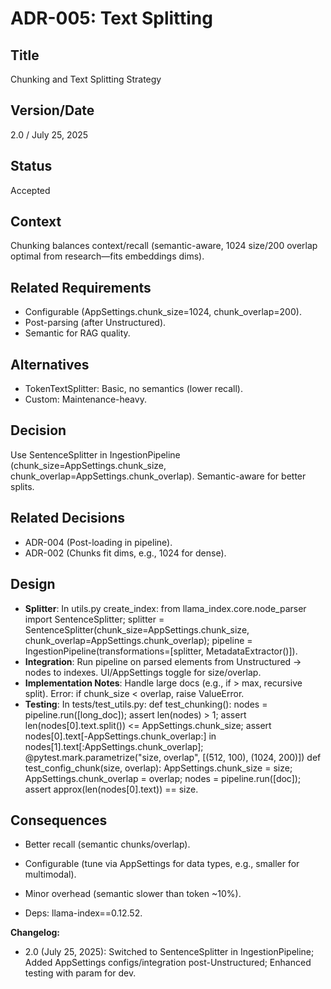 # ADR-005: Text Splitting

## Title

Chunking and Text Splitting Strategy

## Version/Date

2.0 / July 25, 2025

## Status

Accepted

## Context

Chunking balances context/recall (semantic-aware, 1024 size/200 overlap optimal from research—fits embeddings dims).

## Related Requirements

- Configurable (AppSettings.chunk_size=1024, chunk_overlap=200).
- Post-parsing (after Unstructured).
- Semantic for RAG quality.

## Alternatives

- TokenTextSplitter: Basic, no semantics (lower recall).
- Custom: Maintenance-heavy.

## Decision

Use SentenceSplitter in IngestionPipeline (chunk_size=AppSettings.chunk_size, chunk_overlap=AppSettings.chunk_overlap). Semantic-aware for better splits.

## Related Decisions

- ADR-004 (Post-loading in pipeline).
- ADR-002 (Chunks fit dims, e.g., 1024 for dense).

## Design

- **Splitter**: In utils.py create_index: from llama_index.core.node_parser import SentenceSplitter; splitter = SentenceSplitter(chunk_size=AppSettings.chunk_size, chunk_overlap=AppSettings.chunk_overlap); pipeline = IngestionPipeline(transformations=[splitter, MetadataExtractor()]).
- **Integration**: Run pipeline on parsed elements from Unstructured → nodes to indexes. UI/AppSettings toggle for size/overlap.
- **Implementation Notes**: Handle large docs (e.g., if > max, recursive split). Error: if chunk_size < overlap, raise ValueError.
- **Testing**: In tests/test_utils.py: def test_chunking(): nodes = pipeline.run([long_doc]); assert len(nodes) > 1; assert len(nodes[0].text.split()) <= AppSettings.chunk_size; assert nodes[0].text[-AppSettings.chunk_overlap:] in nodes[1].text[:AppSettings.chunk_overlap]; @pytest.mark.parametrize("size, overlap", [(512, 100), (1024, 200)]) def test_config_chunk(size, overlap): AppSettings.chunk_size = size; AppSettings.chunk_overlap = overlap; nodes = pipeline.run([doc]); assert approx(len(nodes[0].text)) == size.

## Consequences

- Better recall (semantic chunks/overlap).
- Configurable (tune via AppSettings for data types, e.g., smaller for multimodal).

- Minor overhead (semantic slower than token ~10%).
- Deps: llama-index==0.12.52.

**Changelog:**  

- 2.0 (July 25, 2025): Switched to SentenceSplitter in IngestionPipeline; Added AppSettings configs/integration post-Unstructured; Enhanced testing with param for dev.
